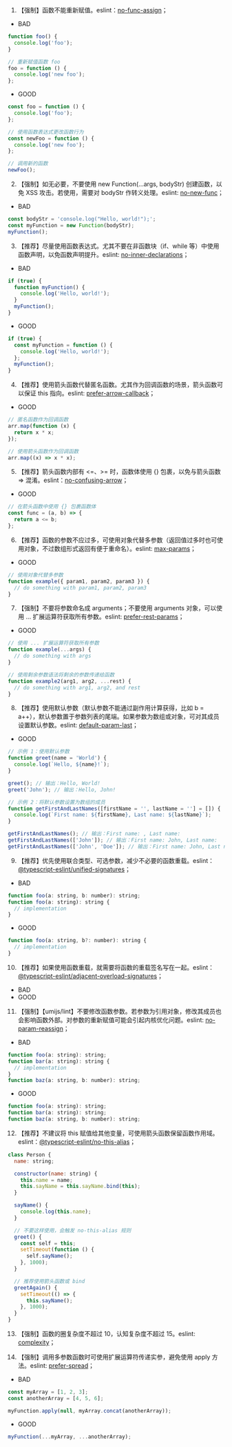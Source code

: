 1. 【强制】函数不能重新赋值。eslint：[no-func-assign](https://eslint.org/docs/latest/rules/no-func-assign)；

- <Badge type="error">BAD</Badge>

```jsx | pure
function foo() {
  console.log('foo');
}

// 重新赋值函数 foo
foo = function () {
  console.log('new foo');
};
```

- <Badge type="success">GOOD</Badge>

```jsx | pure
const foo = function () {
  console.log('foo');
};

// 使用函数表达式更改函数行为
const newFoo = function () {
  console.log('new foo');
};

// 调用新的函数
newFoo();
```

2. 【强制】如无必要，不要使用 new Function(...args, bodyStr) 创建函数，以免 XSS 攻击。若使用，需要对 bodyStr 作转义处理。eslint: [no-new-func](https://eslint.org/docs/rules/no-new-func)；

- <Badge type="error">BAD</Badge>

```jsx | pure
const bodyStr = 'console.log("Hello, world!");';
const myFunction = new Function(bodyStr);
myFunction();
```

3. 【推荐】尽量使用函数表达式。尤其不要在非函数块（if、while 等）中使用函数声明，以免函数声明提升。eslint: [no-inner-declarations](https://eslint.org/docs/rules/no-inner-declarations)；

- <Badge type="error">BAD</Badge>

```jsx | pure
if (true) {
  function myFunction() {
    console.log('Hello, world!');
  }
  myFunction();
}
```

- <Badge type="success">GOOD</Badge>

```jsx | pure
if (true) {
  const myFunction = function () {
    console.log('Hello, world!');
  };
  myFunction();
}
```

4. 【推荐】使用箭头函数代替匿名函数。尤其作为回调函数的场景，箭头函数可以保证 this 指向。eslint: [prefer-arrow-callback](https://eslint.org/docs/rules/prefer-arrow-callback)；

- <Badge type="success">GOOD</Badge>

```jsx | pure
// 匿名函数作为回调函数
arr.map(function (x) {
  return x * x;
});

// 使用箭头函数作为回调函数
arr.map((x) => x * x);
```

5. 【推荐】箭头函数内部有 <=、>= 时，函数体使用 {} 包裹，以免与箭头函数 => 混淆。eslint：[no-confusing-arrow](http://eslint.org/docs/rules/no-confusing-arrow)；

- <Badge type="success">GOOD</Badge>

```jsx | pure
// 在箭头函数中使用 {} 包裹函数体
const func = (a, b) => {
  return a <= b;
};
```

6. 【推荐】函数的参数不应过多，可使用对象代替多参数（返回值过多时也可使用对象，不过数组形式返回有便于重命名）。eslint: [max-params](https://eslint.org/docs/rules/max-params)；

- <Badge type="success">GOOD</Badge>

```jsx | pure
// 使用对象代替多参数
function example({ param1, param2, param3 }) {
  // do something with param1, param2, param3
}
```

7. 【强制】不要将参数命名成 arguments；不要使用 arguments 对象，可以使用 ... 扩展运算符获取所有参数。eslint: [prefer-rest-params](https://eslint.org/docs/rules/prefer-rest-params)；

- <Badge type="success">GOOD</Badge>

```jsx | pure
// 使用 ... 扩展运算符获取所有参数
function example(...args) {
  // do something with args
}

// 使用剩余参数语法将剩余的参数传递给函数
function example2(arg1, arg2, ...rest) {
  // do something with arg1, arg2, and rest
}
```

8. 【推荐】使用默认参数（默认参数不能通过副作用计算获得，比如 b = a++），默认参数置于参数列表的尾端。如果参数为数组或对象，可对其成员设置默认参数。eslint: [default-param-last](https://eslint.org/docs/rules/default-param-last)；

- <Badge type="success">GOOD</Badge>

```jsx | pure
// 示例 1：使用默认参数
function greet(name = 'World') {
  console.log(`Hello, ${name}!`);
}

greet(); // 输出：Hello, World!
greet('John'); // 输出：Hello, John!

// 示例 2：将默认参数设置为数组的成员
function getFirstAndLastNames([firstName = '', lastName = ''] = []) {
  console.log(`First name: ${firstName}, Last name: ${lastName}`);
}

getFirstAndLastNames(); // 输出：First name: , Last name:
getFirstAndLastNames(['John']); // 输出：First name: John, Last name:
getFirstAndLastNames(['John', 'Doe']); // 输出：First name: John, Last name: Doe
```

9. 【推荐】优先使用联合类型、可选参数，减少不必要的函数重载。eslint：[@typescript-eslint/unified-signatures](https://github.com/typescript-eslint/typescript-eslint/blob/master/packages/eslint-plugin/docs/rules/unified-signatures.md)；

- <Badge type="error">BAD</Badge>

```jsx | pure
function foo(a: string, b: number): string;
function foo(a: string): string {
  // implementation
}

```

- <Badge type="success">GOOD</Badge>

```jsx | pure
function foo(a: string, b?: number): string {
  // implementation
}
```

10. 【推荐】如果使用函数重载，就需要将函数的重载签名写在一起。eslint：[@typescript-eslint/adjacent-overload-signatures](https://typescript-eslint.io/rules/adjacent-overload-signatures)；

- <Badge type="error">BAD</Badge>
- <Badge type="success">GOOD</Badge>

11. 【强制】【umijs/lint】不要修改函数参数。若参数为引用对象，修改其成员也会影响函数外部。对参数的重新赋值可能会引起内核优化问题。eslint: [no-param-reassign](https://eslint.org/docs/rules/no-param-reassign)；

- <Badge type="error">BAD</Badge>

```jsx | pure
function foo(a: string): string;
function bar(a: string): string {
  // implementation
}
function baz(a: string, b: number): string;

```

- <Badge type="success">GOOD</Badge>

```jsx | pure
function foo(a: string): string;
function bar(a: string): string;
function baz(a: string, b: number): string;

```

12. 【推荐】不建议将 this 赋值给其他变量，可使用箭头函数保留函数作用域。eslint：[@typescript-eslint/no-this-alias](https://github.com/typescript-eslint/typescript-eslint/blob/master/packages/eslint-plugin/docs/rules/no-this-alias.md)；

```jsx | pure
class Person {
  name: string;

  constructor(name: string) {
    this.name = name;
    this.sayName = this.sayName.bind(this);
  }

  sayName() {
    console.log(this.name);
  }

  // 不要这样使用，会触发 no-this-alias 规则
  greet() {
    const self = this;
    setTimeout(function () {
      self.sayName();
    }, 1000);
  }

  // 推荐使用箭头函数或 bind
  greetAgain() {
    setTimeout(() => {
      this.sayName();
    }, 1000);
  }
}
```

13. 【强制】函数的圈复杂度不超过 10，认知复杂度不超过 15。eslint: [complexity](https://eslint.org/docs/rules/complexity)；

14. 【强制】调用多参数函数时可使用扩展运算符传递实参，避免使用 apply 方法。eslint: [prefer-spread](http://eslint.org/docs/rules/prefer-spread)；

- <Badge type="error">BAD</Badge>

```jsx | pure
const myArray = [1, 2, 3];
const anotherArray = [4, 5, 6];

myFunction.apply(null, myArray.concat(anotherArray));
```

- <Badge type="success">GOOD</Badge>

```jsx | pure
myFunction(...myArray, ...anotherArray);
```

